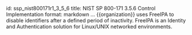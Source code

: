 id: ssp_nist800171r1_3_5_6
title: NIST SP 800-171 3.5.6 Control Implementation
format: markdown
...
{{organization}} uses FreeIPA to disable identifiers after a defined period of inactivity. FreeIPA is an Identity and Authentication solution for Linux/UNIX networked environments.

